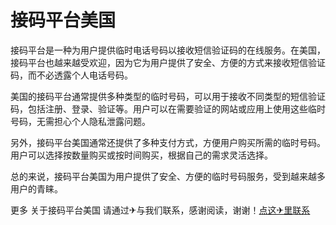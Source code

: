 # 接码平台美国

接码平台是一种为用户提供临时电话号码以接收短信验证码的在线服务。在美国，接码平台也越来越受欢迎，因为它为用户提供了安全、方便的方式来接收短信验证码，而不必透露个人电话号码。

美国的接码平台通常提供多种类型的临时号码，可以用于接收不同类型的短信验证码，包括注册、登录、验证等。用户可以在需要验证的网站或应用上使用这些临时号码，无需担心个人隐私泄露问题。

另外，接码平台美国通常还提供了多种支付方式，方便用户购买所需的临时号码。用户可以选择按数量购买或按时间购买，根据自己的需求灵活选择。

总的来说，接码平台美国为用户提供了安全、方便的临时号码服务，受到越来越多用户的青睐。

更多 关于接码平台美国 请通过✈与我们联系，感谢阅读，谢谢！[点这✈里联系](https://w.k02.cc)
